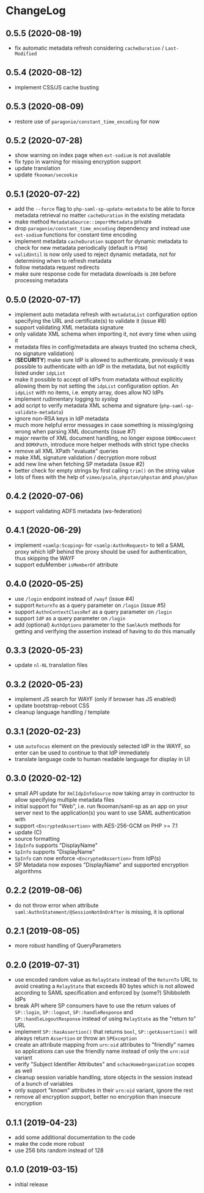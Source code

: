 # ChangeLog

## 0.5.5 (2020-08-19)
- fix automatic metadata refresh considering `cacheDuration` / `Last-Modified`

## 0.5.4 (2020-08-12)
- implement CSS/JS cache busting

## 0.5.3 (2020-08-09)
- restore use of `paragonie/constant_time_encoding` for now

## 0.5.2 (2020-07-28)
- show warning on index page when `ext-sodium` is not available
- fix typo in warning for missing encryption support
- update translation
- update `fkooman/secookie`

## 0.5.1 (2020-07-22)
- add the `--force` flag to `php-saml-sp-update-metadata` to be able to force
  metadata retrieval no matter `cacheDuration` in the existing metadata
- make method `MetadataSource::importMetadata` private
- drop `paragonie/constant_time_encoding` dependency and instead use 
  `ext-sodium` functions for constant time encoding
- implement metadata `cacheDuration` support for dynamic metadata to check for 
  new metadata periodically (default is `PT6H`)
- `validUntil` is now only used to reject dynamic metadata, not for 
  determining when to refresh metadata
- follow metadata request redirects
- make sure response code for metadata downloads is `200` before processing
  metadata

## 0.5.0 (2020-07-17)
- implement auto metadata refresh with `metadataList` configuration option 
  specifying the URL and certificate(s) to validate it (issue #8)
- support validating XML metadata signature
- only validate XML schema when importing it, not every time when using it
- metadata files in config/metadata are always trusted (no schema check, no 
  signature validation)
- (**SECURITY**) make sure IdP is allowed to authenticate, previously it was 
  possible to authenticate with an IdP in the metadata, but not explicitly 
  listed under `idpList`
- make it possible to accept _all_ IdPs from metadata without explicitly 
  allowing them by not setting the `idpList` configuration option. An 
  `idpList` with no items, i.e. empty array, does allow NO IdPs
- implement rudimentary logging to _syslog_
- add script to verify metadata XML schema and signature 
  (`php-saml-sp-validate-metadata`)
- ignore non-RSA keys in IdP metadata
- much more helpful error messages in case something is missing/going wrong 
  when parsing XML documents (issue #7)
- major rewrite of XML document handling, no longer expose `DOMDocument` and 
  `DOMXPath`, introduce more helper methods with strict type checks
- remove all XML XPath "evaluate" queries
- make XML signature validation / decryption more robust
- add new line when fetching SP metadata (issue #2)
- better check for empty strings by first calling `trim()` on the string value
- lots of fixes with the help of `vimeo/psalm`, `phpstan/phpstan` and 
  `phan/phan`

## 0.4.2 (2020-07-06)
- support validating ADFS metadata (ws-federation)

## 0.4.1 (2020-06-29)
- implement `<samlp:Scoping>` for `<samlp:AuthnRequest>` to tell a SAML proxy
  which IdP behind the proxy should be used for authentication, thus skipping 
  the WAYF
- support eduMember `isMemberOf` attribute

## 0.4.0 (2020-05-25)
- use `/login` endpoint instead of `/wayf` (issue #4)
- support `ReturnTo` as a query parameter on `/login` (issue #5)
- support `AuthnContextClassRef` as a query parameter on `/login`
- support `IdP` as a query parameter on `/login`
- add (optional) `AuthOptions` parameter to the `SamlAuth` methods for getting
  and verifying the assertion instead of having to do this manually

## 0.3.3 (2020-05-23)
- update `nl-NL` translation files

## 0.3.2 (2020-05-23)
- implement JS search for WAYF (only if browser has JS enabled)
- update bootstrap-reboot CSS
- cleanup language handling / template

## 0.3.1 (2020-02-23)
- use `autofocus` element on the previously selected IdP in the WAYF, so enter
  can be used to continue to that IdP immediately
- translate language code to human readable language for display in UI

## 0.3.0 (2020-02-12)
- small API update for `XmlIdpInfoSource` now taking array in contructor to
  allow specifying multiple metadata files 
- initial support for "Web", i.e. run fkooman/saml-sp as an app on your server
  next to the application(s) you want to use SAML authentication with
- support `<EncryptedAssertion>` with AES-256-GCM on PHP >= 7.1
- update (C)
- source formatting
- `IdpInfo` supports "DisplayName"
- `SpInfo` supports "DisplayName"
- `SpInfo` can now enforce `<EncryptedAssertion>` from IdP(s)
- SP Metadata now exposes "DisplayName" and supported encryption algorithms

## 0.2.2 (2019-08-06)
- do not throw error when attribute `saml:AuthnStatement/@SessionNotOnOrAfter`
  is missing, it is optional

## 0.2.1 (2019-08-05)
- more robust handling of QueryParameters

## 0.2.0 (2019-07-31)
- use encoded random value as `RelayState` instead of the `ReturnTo` URL to 
  avoid creating a `RelayState` that exceeds 80 bytes which is not allowed 
  according to SAML specification and enforced by (some?) Shibboleth IdPs
- break API where SP consumers have to use the return values of `SP::login`, 
  `SP::logout`, `SP::handleResponse` and `SP::handleLogoutResponse` instead of 
  using `RelayState` as the "return to" URL
- implement `SP::hasAssertion()` that returns `bool`, `SP::getAssertion()` will
  always return `Assertion` or throw an `SPException`
- create an attribute mapping from `urn:oid` attributes to "friendly" 
  names so applications can use the friendly name instead of only the `urn:oid` 
  variant
- verify "Subject Identifier Attributes" and `schacHomeOrganization` scopes as 
  well
- cleanup session variable handling, store objects in the session instead of 
  a bunch of variables
- only support "known" attributes in their `urn:oid` variant, ignore the rest
- remove all encryption support, better no encryption than insecure encryption

## 0.1.1 (2019-04-23)
- add some additional documentation to the code
- make the code more robust
- use 256 bits random instead of 128

## 0.1.0 (2019-03-15)
- initial release
